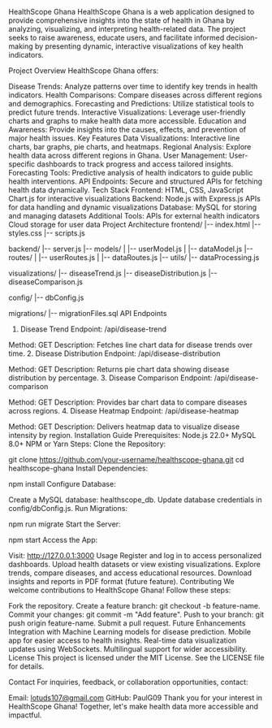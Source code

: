 HealthScope Ghana
HealthScope Ghana is a web application designed to provide comprehensive insights into the state of health in Ghana by analyzing, visualizing, and interpreting health-related data. The project seeks to raise awareness, educate users, and facilitate informed decision-making by presenting dynamic, interactive visualizations of key health indicators.

Project Overview
HealthScope Ghana offers:

Disease Trends: Analyze patterns over time to identify key trends in health indicators.
Health Comparisons: Compare diseases across different regions and demographics.
Forecasting and Predictions: Utilize statistical tools to predict future trends.
Interactive Visualizations: Leverage user-friendly charts and graphs to make health data more accessible.
Education and Awareness: Provide insights into the causes, effects, and prevention of major health issues.
Key Features
Data Visualizations: Interactive line charts, bar graphs, pie charts, and heatmaps.
Regional Analysis: Explore health data across different regions in Ghana.
User Management: User-specific dashboards to track progress and access tailored insights.
Forecasting Tools: Predictive analysis of health indicators to guide public health interventions.
API Endpoints: Secure and structured APIs for fetching health data dynamically.
Tech Stack
Frontend:
HTML, CSS, JavaScript
Chart.js for interactive visualizations
Backend:
Node.js with Express.js
APIs for data handling and dynamic visualizations
Database:
MySQL for storing and managing datasets
Additional Tools:
APIs for external health indicators
Cloud storage for user data
Project Architecture
frontend/
|-- index.html
|-- styles.css
|-- scripts.js

backend/
|-- server.js
|-- models/
|   |-- userModel.js
|   |-- dataModel.js
|-- routes/
|   |-- userRoutes.js
|   |-- dataRoutes.js
|-- utils/
    |-- dataProcessing.js

visualizations/
|-- diseaseTrend.js
|-- diseaseDistribution.js
|-- diseaseComparison.js

config/
|-- dbConfig.js

migrations/
|-- migrationFiles.sql
API Endpoints
1. Disease Trend
Endpoint: /api/disease-trend

Method: GET
Description: Fetches line chart data for disease trends over time.
2. Disease Distribution
Endpoint: /api/disease-distribution

Method: GET
Description: Returns pie chart data showing disease distribution by percentage.
3. Disease Comparison
Endpoint: /api/disease-comparison

Method: GET
Description: Provides bar chart data to compare diseases across regions.
4. Disease Heatmap
Endpoint: /api/disease-heatmap

Method: GET
Description: Delivers heatmap data to visualize disease intensity by region.
Installation Guide
Prerequisites:
Node.js 22.0+
MySQL 8.0+
NPM or Yarn
Steps:
Clone the Repository:

git clone https://github.com/your-username/healthscope-ghana.git
cd healthscope-ghana
Install Dependencies:

npm install
Configure Database:

Create a MySQL database: healthscope_db.
Update database credentials in config/dbConfig.js.
Run Migrations:

npm run migrate
Start the Server:

npm start
Access the App:

Visit: http://127.0.0.1:3000
Usage
Register and log in to access personalized dashboards.
Upload health datasets or view existing visualizations.
Explore trends, compare diseases, and access educational resources.
Download insights and reports in PDF format (future feature).
Contributing
We welcome contributions to HealthScope Ghana! Follow these steps:

Fork the repository.
Create a feature branch: git checkout -b feature-name.
Commit your changes: git commit -m "Add feature".
Push to your branch: git push origin feature-name.
Submit a pull request.
Future Enhancements
Integration with Machine Learning models for disease prediction.
Mobile app for easier access to health insights.
Real-time data visualization updates using WebSockets.
Multilingual support for wider accessibility.
License
This project is licensed under the MIT License. See the LICENSE file for details.

Contact
For inquiries, feedback, or collaboration opportunities, contact:

Email: lotuds107@gmail.com
GitHub: PaulG09
Thank you for your interest in HealthScope Ghana! Together, let's make health data more accessible and impactful.
